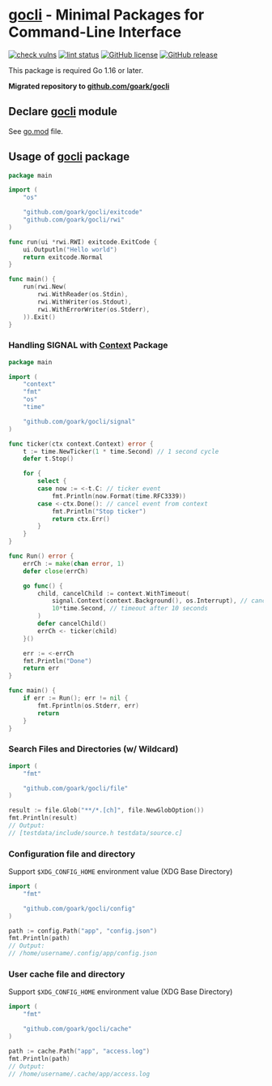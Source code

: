 # [gocli] - Minimal Packages for Command-Line Interface

[![check vulns](https://github.com/goark/gocli/workflows/vulns/badge.svg)](https://github.com/goark/gocli/actions)
[![lint status](https://github.com/goark/gocli/workflows/lint/badge.svg)](https://github.com/goark/gocli/actions)
[![GitHub license](https://img.shields.io/badge/license-CC0-blue.svg)](https://raw.githubusercontent.com/goark/gocli/master/LICENSE)
[![GitHub release](https://img.shields.io/github/release/goark/gocli.svg)](https://github.com/goark/gocli/releases/latest)

This package is required Go 1.16 or later.

**Migrated repository to [github.com/goark/gocli][gocli]**

## Declare [gocli] module

See [go.mod](https://github.com/goark/gocli/blob/master/go.mod) file. 

## Usage of [gocli] package

```go
package main

import (
    "os"

    "github.com/goark/gocli/exitcode"
    "github.com/goark/gocli/rwi"
)

func run(ui *rwi.RWI) exitcode.ExitCode {
    ui.Outputln("Hello world")
    return exitcode.Normal
}

func main() {
    run(rwi.New(
        rwi.WithReader(os.Stdin),
        rwi.WithWriter(os.Stdout),
        rwi.WithErrorWriter(os.Stderr),
    )).Exit()
}
```

### Handling SIGNAL with [Context] Package

```go
package main

import (
    "context"
    "fmt"
    "os"
    "time"

    "github.com/goark/gocli/signal"
)

func ticker(ctx context.Context) error {
    t := time.NewTicker(1 * time.Second) // 1 second cycle
    defer t.Stop()

    for {
        select {
        case now := <-t.C: // ticker event
            fmt.Println(now.Format(time.RFC3339))
        case <-ctx.Done(): // cancel event from context
            fmt.Println("Stop ticker")
            return ctx.Err()
        }
    }
}

func Run() error {
    errCh := make(chan error, 1)
    defer close(errCh)

    go func() {
        child, cancelChild := context.WithTimeout(
            signal.Context(context.Background(), os.Interrupt), // cancel event by SIGNAL
            10*time.Second, // timeout after 10 seconds
        )
        defer cancelChild()
        errCh <- ticker(child)
    }()

    err := <-errCh
    fmt.Println("Done")
    return err
}

func main() {
    if err := Run(); err != nil {
        fmt.Fprintln(os.Stderr, err)
        return
    }
}
```

### Search Files and Directories (w/ Wildcard)

```go
import (
    "fmt"

    "github.com/goark/gocli/file"
)

result := file.Glob("**/*.[ch]", file.NewGlobOption())
fmt.Println(result)
// Output:
// [testdata/include/source.h testdata/source.c]
```

### Configuration file and directory

Support `$XDG_CONFIG_HOME` environment value (XDG Base Directory)

```go
import (
    "fmt"

    "github.com/goark/gocli/config"
)

path := config.Path("app", "config.json")
fmt.Println(path)
// Output:
// /home/username/.config/app/config.json
```

### User cache file and directory

Support `$XDG_CONFIG_HOME` environment value (XDG Base Directory)

```go
import (
    "fmt"

    "github.com/goark/gocli/cache"
)

path := cache.Path("app", "access.log")
fmt.Println(path)
// Output:
// /home/username/.cache/app/access.log
```

[gocli]: https://github.com/goark/gocli "goark/gocli: Make Link with Markdown Format"
[dep]: https://github.com/golang/dep "golang/dep: Go dependency management tool"
[Context]: https://golang.org/pkg/context/ "context - The Go Programming Language"

